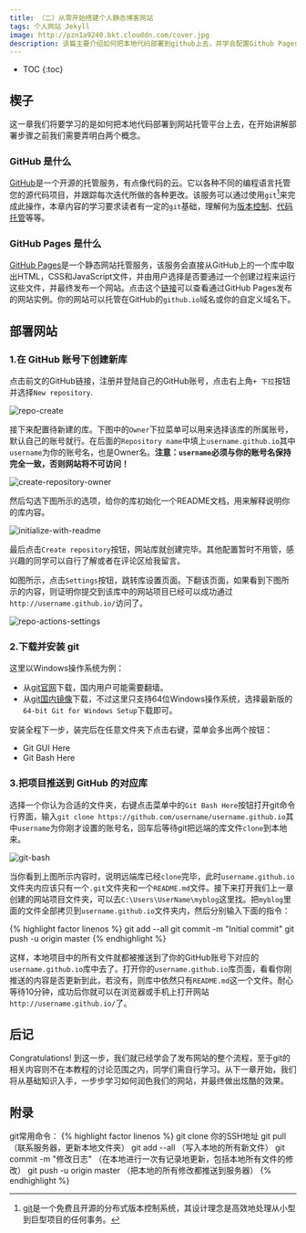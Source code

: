 ```yaml
---
title: （二）从零开始搭建个人静态博客网站
tags: 个人网站 Jekyll
image: http://pzn1a9240.bkt.clouddn.com/cover.jpg
description: 该篇主要介绍如何把本地代码部署到github上去，并学会配置Github Pages
---
```

* TOC
{:toc}

## 楔子

这一章我们将要学习的是如何把本地代码部署到网站托管平台上去，在开始讲解部署步骤之前我们需要弄明白两个概念。

### GitHub 是什么

[GitHub][1]是一个开源的托管服务，有点像代码的云。它以各种不同的编程语言托管您的源代码项目，并跟踪每次迭代所做的各种更改。该服务可以通过使用`git`[^git]来完成此操作，本章内容的学习要求读者有一定的`git`基础，理解何为[版本控制][7]、[代码托管][8]等等。

### GitHub Pages 是什么

[GitHub Pages][4]是一个静态网站托管服务，该服务会直接从GitHub上的一个库中取出HTML，CSS和JavaScript文件，并由用户选择是否要通过一个创建过程来运行这些文件，并最终发布一个网站。点击这个[链接][5]可以查看通过GitHub Pages发布的网站实例。你的网站可以托管在GitHub的`github.io`域名或你的自定义域名下。

## 部署网站

### 1.在 GitHub 账号下创建新库

点击前文的GitHub链接，注册并登陆自己的GitHub账号，点击右上角`+ 下拉`按钮并选择`New repository`.

![repo-create](https://help.github.com/assets/images/help/repository/repo-create.png)

接下来配置待新建的库。下图中的`Owner`下拉菜单可以用来选择该库的所属账号，默认自己的账号就行。在后面的`Repository name`中填上`username.github.io`其中`username`为你的账号名，也是Owner名。**注意：`username`必须与你的账号名保持完全一致，否则网站将不可访问！**

![create-repository-owner](https://help.github.com/assets/images/help/repository/create-repository-owner.png)

然后勾选下图所示的选项，给你的库初始化一个README文档，用来解释说明你的库内容。

![initialize-with-readme](https://help.github.com/assets/images/help/repository/initialize-with-readme.png)

最后点击`Create repository`按钮，网站库就创建完毕。其他配置暂时不用管，感兴趣的同学可以自行了解或者在评论区给我留言。

如图所示，点击`Settings`按钮，跳转库设置页面。下翻该页面，如果看到下图所示的内容，则证明你提交到该库中的网站项目已经可以成功通过`http://username.github.io/`访问了。

![repo-actions-settings](https://help.github.com/assets/images/help/repository/repo-actions-settings.png)

### 2.下载并安装 git

这里以Windows操作系统为例：

* 从[git官网][3]下载，国内用户可能需要翻墙。
* 从[git国内镜像][6]下载，不过这里只支持64位Windows操作系统，选择最新版的`64-bit Git for Windows Setup`下载即可。

安装全程下一步，装完后在任意文件夹下点击右键，菜单会多出两个按钮：

* Git GUI Here
* Git Bash Here

### 3.把项目推送到 GitHub 的对应库

选择一个你认为合适的文件夹，右键点击菜单中的`Git Bash Here`按钮打开git命令行界面，输入`git clone https://github.com/username/username.github.io`其中`username`为你刚才设置的账号名，回车后等待git把远端的库文件`clone`到本地来。

![git-bash](http://pzn1a9240.bkt.clouddn.com/8git-bash.PNG)

当你看到上图所示内容时，说明远端库已经`clone`完毕，此时`username.github.io`文件夹内应该只有一个`.git`文件夹和一个`README.md`文件。接下来打开我们上一章创建的网站项目文件夹，可以去`C:\Users\UserName\myblog`这里找。把`myblog`里面的文件全部拷贝到`username.github.io`文件夹内，然后分别输入下面的指令：

{% highlight factor linenos %}
git add --all
git commit -m "Initial commit"
git push -u origin master
{% endhighlight %}

这样，本地项目中的所有文件就都被推送到了你的GitHub账号下对应的`username.github.io`库中去了。打开你的`username.github.io`库页面，看看你刚推送的内容是否更新到此，若没有，则库中依然只有`README.md`这一个文件。耐心等待10分钟，成功后你就可以在浏览器或手机上打开网站`http://username.github.io/`了。

## 后记

Congratulations! 到这一步，我们就已经学会了发布网站的整个流程，至于git的相关内容则不在本教程的讨论范围之内，同学们需自行学习。从下一章开始，我们将从基础知识入手，一步步学习如何润色我们的网站，并最终做出炫酷的效果。

## 附录

git常用命令：
{% highlight factor linenos %}
git clone 你的SSH地址
git pull （联系服务器，更新本地文件夹）
git add --all （写入本地的所有新文件）
git commit -m "修改日志" （在本地进行一次有记录地更新，包括本地所有文件的修改）
git push -u origin master （把本地的所有修改都推送到服务器）
{% endhighlight %}

[^git]: [git][2]是一个免费且开源的分布式版本控制系统，其设计理念是高效地处理从小型到巨型项目的任何事务。

[1]: https://github.com/
[2]: https://git-scm.com/
[3]: https://git-scm.com/download/win
[4]: https://pages.github.com/
[5]: https://github.com/collections/github-pages-examples
[6]: https://github.com/waylau/git-for-win
[7]: https://baike.baidu.com/item/%E7%89%88%E6%9C%AC%E6%8E%A7%E5%88%B6/3311252?fr=aladdin
[8]: https://baike.baidu.com/item/%E6%89%98%E7%AE%A1%E4%BB%A3%E7%A0%81/2886980